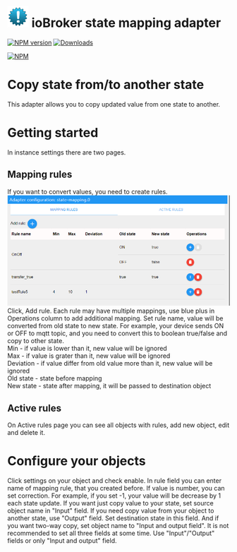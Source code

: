 ![Logo](admin/state-mapping.png)
ioBroker state mapping adapter
==============

[![NPM version](http://img.shields.io/npm/v/iobroker.state-mapping.svg)](https://www.npmjs.com/package/iobroker.state-mapping)
[![Downloads](https://img.shields.io/npm/dm/iobroker.state-mapping.svg)](https://www.npmjs.com/package/iobroker.state-mapping)

[![NPM](https://nodei.co/npm/iobroker.state-mapping.png?downloads=true)](https://nodei.co/npm/iobroker.state-mapping/)

# Copy state from/to another state

This adapter allows you to copy updated value from one state to another.

# Getting started
In instance settings there are two pages.

## Mapping rules
If you want to convert values, you need to create rules.
<img src="admin/sc1.png"  width="600"><br/>
Click, Add rule. Each rule may have multiple mappings, use blue plus in Operations column to add additional mapping. Set rule name, value will be converted from old state to new state. For example, your device sends ON or OFF to mqtt topic, and you need to convert this to boolean true/false and copy to other state.<br/>
Min - if value is lower than it, new value will be ignored<br/>
Max - if value is grater than it, new value will be ignored<br/>
Deviation - if value differ from old value more than it, new value will be ignored<br/>
Old state - state before mapping<br/>
New state - state after mapping, it will be passed to destination object<br/>

## Active rules
On Active rules page you can see all objects with rules, add new object, edit and delete it.<br/>

# Configure your objects
Click settings on your object and check enable. In rule field you can enter name of mapping rule, that you created before. If value is number, you can set correction. For example, if you set -1, your value will be decrease by 1 each state update.
If you want just copy value to your state, set source object name in "Input" field.
If you need copy value from your object to another state, use "Output" field. Set destination state in this field.
And if you want two-way copy, set object name to "Input and output field".
It is not recommended to set all three fields at some time. Use "Input"/"Output" fields or only "Input and output" field.
